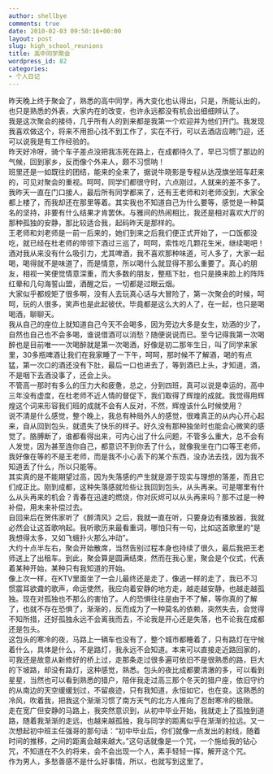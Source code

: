 ```yaml
---
author: shellbye
comments: true
date: 2010-02-03 09:50:16+00:00
layout: post
slug: high_school_reunions
title: 高中同学聚会
wordpress_id: 82
categories:
- 个人日记
---
```


昨天晚上终于聚会了，熟悉的高中同学，再大变化也认得出，只是，所能认出的，也只是熟悉的外表，大家内在的改变，也许永远都没有机会出细细辨认了。  
我是这次聚会的接待，几乎所有人的到来都是我第一个欢迎并为他们开门。我发现我喜欢做这个，将来不用担心找不到工作了，实在不行，可以去酒店应聘门迎，还可以说我是有工作经验的。  
昨天好冷呀，骑个车子差点没把我冻死在路上，在成都待久了，早已习惯了那边的气候，回到家乡，反而像个外来人，颇不习惯呐！  
班里还是一如既往的团结，能来的全来了，据说牛晓影是专程从达茂旗坐班车赶来的，可见对聚会的重视。呵呵，同学们都很守时，六点刚过，人就来的差不多了。  
我昨天一直在门口接人，最后所有同学都来了，还有王老师和刘老师没到，大家全都上楼了，而我却还在那里等着。其实我也不知道自己为什么要等，感觉是一种莫名的坚持，非要有什么结果才肯罢休。与雅间的热闹相比，我还是相对喜欢大厅的那种孤独的安静，那比较适合我，起码昨天是那样的。  
王老师和刘老师是一前一后来的，她们到来之后我们便正式开始了，一口饭都没吃，就已经在杜老师的带领下酒过三巡了，呵呵，索性吃几颗花生米，继续喝吧！  
酒对我从来没有什么吸引力，尤其啤酒，我不喜欢那种味道，可人多了，大家一起喝，喝得就不是味道了，而是情意，所以喝什么就显得不那么重要了。真心的朋友，相视一笑便觉情意深重，而大多数的朋友，整瓶下肚，也只是换来脸上的阵阵红晕和几句海誓山盟，酒醒之后，一切都是过眼云烟。  
大家似乎都规矩了很多啊，没有人去玩真心话与大冒险了，第一次聚会的时候，呵呵，玩的人很多，笑声也是此起彼伏。毕竟都是这么大的人了，在一起，也只是喝喝酒，聊聊天。  
我从自己的座位上就知道自己今天不会喝多，因为旁边大多是女生，劝酒的少了，自然也自己也不会多喝，谁说借酒可以消愁？随便说说而已。至今记得我第一次喝醉也是目前唯一一次喝醉就是第一次喝酒，好像是初二那年生日，叫了同学来家里，30多瓶啤酒让我们在我家睡了一下午，呵呵，那时候不了解酒，喝的有点猛，第一次口的酒还没有下肚，最后一口也进去了，等到酒已上头，才知道，酒，不是咽下去酒没事了，还会上头。  
不管高一那时有多么的压力大和疲惫，总之，分到四班，真可以说是幸运的，高中三年没有虚度，在杜老师不近人情的督促下，我们取得了辉煌的成就。我觉得用辉煌这个词来形容我们班的成就不会有人反对，不然，辉煌该什么时候使用？  
说不清是什么感觉，整个晚上，我总有种局外人的感觉，很难真正的从内心开心起来，自从回到包头，就遗失了快乐的样子。好久没有那种独坐时也能会心微笑的感觉了。胳膊断了，谁都看得出来，可内心出了什么问题，不管多么重大，总不会有人发觉，因为甚至连你自己，都意识不到你丢了什么，就像我坐在门口等王老师，我好像在等的不是王老师，而是我不小心丢下的某个东西，没办法去找，因为我不知道丢了什么，所以只能等。  
其实真的是不能期望过高，因为失落感的产生就是源于现实与理想的落差，而且它们成正比。刚到成都，这种失落感就险些让我回到包头，从头再来。可是哪里有什么从头再来的机会？青春在迅速的燃烧，你对灰烬可以从头再来吗？那不过是一种补偿，用未来补偿过去。  
自回来后在贺伟家听了《醉清风》之后，我就一直在听，只要身边有播放器，我就必然会让这首歌响起。我听歌历来最看重词，哪怕只有一句，比如这首歌里的“是我想得太多，又如飞蛾扑火那么冲动”。  
大约十点半左右，聚会开始散席，当然告别过程本身也持续了很久，最后我把王老师送上了出租车。到此，聚会算是圆满结束，然而在我心里，聚会是个仪式，代表着某种开始，某种只有我知道的开始。  
像上次一样，在KTV里面坐了一会儿最终还是走了，像逃一样的走了，我已不习惯震耳欲聋的歌声，命运使然，我应向着安静的地方走，越走越安静，也越走越孤独。现在对孤独也不那么的害怕了。人的恐惧往往是由于不了解，等你真的了解了，也就不存在恐惧了，渐渐的，反而成为了一种莫名的依赖，突然失去，会觉得不知所措，还好孤独永远不会离我而去，不论我是开心还是失落，也不论我在成都还是包头。  
这包头的寒冷的夜，马路上一辆车也没有了，整个城市都睡着了，只有路灯在守候着什么，具体是什么，不是路灯，我永远不会知道。本来可以直接走近路回家的，可我还是故意从新修好的桥上过，走那条走过很多遍可依旧不是很熟悉的路，巨大的下坡路，却没有路灯，这种感觉，熟悉。包头的夜比成都要清澈的多，可以看到星星，当然也可以看到熟悉的猎户，陪伴我走过高三那个冬天的猎户座，依旧守约的从南边的天空缓缓划过，不留痕迹，只有我知道，永恒如它，也在变。这熟悉的冷风，吹着我，把我这个渐渐习惯了南方天气的北方人推向了忍耐寒冷的极限。  
走在宽广但安静的马路上，我突然意识到，从初中毕业开始，我就走上了孤独到道路，随着我渐渐的走远，也越来越孤独，我与同学的距离似乎在渐渐的拉远。又一次想起初中班主任强哥的那句话：“初中毕业后，你们就像一点发出的射线，随着时间的推移，之间的距离会越来越大。”这句话就像是一个咒，一个施给我的钻心咒，不知道在不久的将来，会不会出现一个人，素手轻轻一挥，解开这个咒。  
作为男人，多愁善感不是什么好事情，所以，也就写到这里了。  

